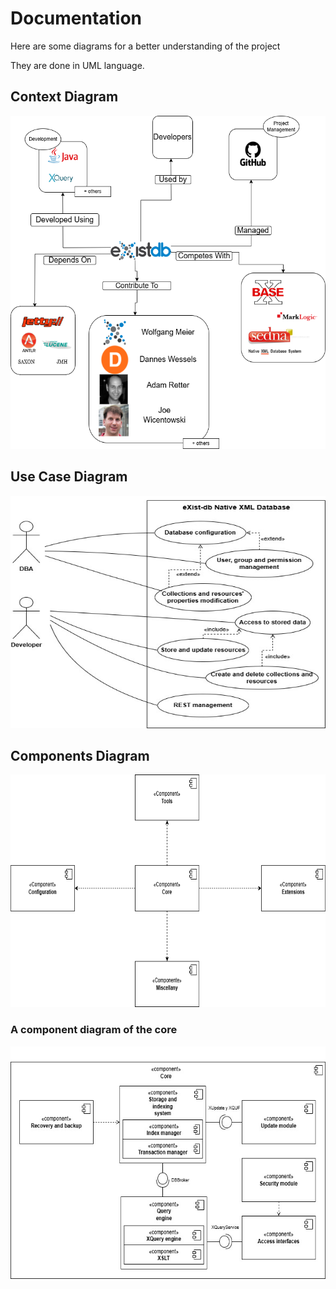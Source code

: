 # Documentation

Here are some diagrams for a better understanding of the project

They are done in UML language.

## Context Diagram

<img src="Diagrams/Context Diagram.png" alt="Context Diagram" width="533" height="533"></img>

## Use Case Diagram

<img src="Diagrams/CaseOfUsesDiagram.jpg" alt="Case Of Use Diagram" width="533" height="372"></img>

## Components Diagram

<img src="Diagrams/ComponentsDiagram.png" alt="Component Diagram" width="533" height="372"></img>

### A component diagram of the core

<img src="Diagrams/CoreDiagram.jpg" alt="Core Diagram" width="533" height="372"></img>
